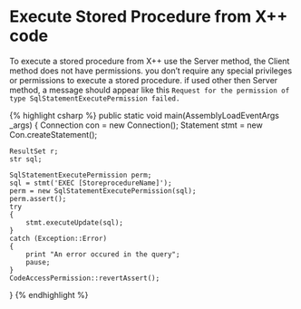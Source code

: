# Execute Stored Procedure from X++ code


To execute a stored procedure from X++ use the Server method, the Client method does not have permissions. you don’t require any special privileges or permissions to execute a stored procedure. if used other then Server method, a message should appear like this `Request for the permission of type SqlStatementExecutePermission failed.`

{% highlight csharp %}
public static void main(AssemblyLoadEventArgs _args)
{
    Connection con = new Connection();
    Statement stmt = new Con.createStatement();
 
    ResultSet r;
    str sql;
 
    SqlStatementExecutePermission perm;
    sql = stmt('EXEC [StoreprocedureName]');
    perm = new SqlStatementExecutePermission(sql);
    perm.assert();
    try
    {
        stmt.executeUpdate(sql);
    }
    catch (Exception::Error)
    {
        print "An error occured in the query";
        pause;
    }   
    CodeAccessPermission::revertAssert();
}
{% endhighlight %}


